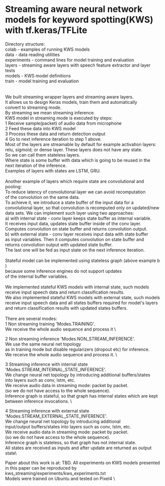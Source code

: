 # Streaming aware neural network models for keyword spotting(KWS) with tf.keras/TFLite

Directory structure: \
colab - examples of running KWS models \
data - data reading utilities \
experiments - command lines for model training and evaluation \
layers - streaming aware layers with speech feature extractor and layer tests \
models - KWS model definitions \
train - model training and evaluation \
\
\
We built streaming wrapper layers and streaming aware layers. \
It allows us to design Keras models, train them and automatically \
convert to streaming mode. \
By streaming we mean streaming inference. \
KWS model in streaming mode is executed by steps: \
1 Receive sample(packet) of audio data from microphone \
2 Feed these data into KWS model \
3 Process these data and return detection output \
4 Go to next inference iteration to step 1 above. \
Most of the layers are streamable by default for example activation layers: \
relu, sigmoid; or dense layer. These layers does not have any state. \
So we can call them stateless layers. \
Where state is some buffer with data which is going to be reused in the \
next iteration of the inference. \
Examples of layers with states are LSTM, GRU. \
\
Another example of layers which require state are convolutional and pooling: \
To reduce latency of convolutional layer we can avoid recomputation \
of the convolution on the same data. \
To achieve it, we introduce a state buffer of the input data for a \
convolutional layer, so that convolution is recomputed only on updated/new \
data sets. We can implement such layer using two approaches: \
a) with internal state - conv layer keeps state buffer as internal variable. \
It receives input data, updates state buffer inside of the conv layer. \
Computes convolution on state buffer and returns convolution output. \
b) with external state - conv layer receives input data with state buffer \
as input variables. Then it computes convolution on state buffer and \
returns convolution output with updated state buffer. \
The last one will be fed as input state on the next inference iteration. \
\
Stateful model can be implemented using stateless graph (above example b ) \
because some inference engines do not support updates \
of the internal buffer variables. \
\
We implemented stateful KWS models with internal state, such models receive
input speech data and return classification results. \
We also implemented stateful KWS models with external state, such models \
receive input speech data and all states buffers required for model's layers \
and return classification results with updated states buffers. \
\
There are several modes: \
1 Non streaming training 'Modes.TRAINING'. \
We receive the whole audio sequence and process it \

2 Non streaming inference 'Modes.NON_STREAM_INFERENCE'. \
We use the same neural net topology \
as in training mode but disable regularizers (dropout etc) for inference. \
We receive the whole audio sequence and process it. \

3 Streaming inference with internal state
'Modes.STREAM_INTERNAL_STATE_INFERENCE'. \
We change neural net topology by introducing additional buffers/states \
into layers such as conv, lstm, etc. \
We receive audio data in streaming mode: packet by packet. \
(so we do not have access to the whole sequence). \
Inference graph is stateful, so that graph has internal states which are kept \
between inference invocations. \

4 Streaming inference with external state
'Modes.STREAM_EXTERNAL_STATE_INFERENCE'. \
We change neural net topology by introducing additional \
input/output buffers/states into layers such as conv, lstm, etc. \
We receive audio data in streaming mode: packet by packet. \
(so we do not have access to the whole sequence). \
Inference graph is stateless, so that graph has not internal state. \
All states are received as inputs and after update are returned as output state\

Paper about this work is at: TBD.
All experiments on KWS models presented in this paper can be reproduced by \
kws_streaming/experiments/kws_experiments.txt \
Models were trained on Ubuntu and tested on Pixel4  \
